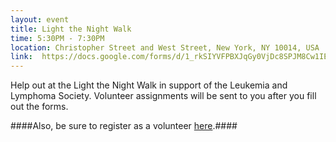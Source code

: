 ```yaml
---
layout: event
title: Light the Night Walk
time: 5:30PM - 7:30PM
location: Christopher Street and West Street, New York, NY 10014, USA
link:  https://docs.google.com/forms/d/1_rkSIYVFPBXJqGy0VjDc8SPJM8Cw1IE3W-lxU-AkgBU/viewform
---
```

Help out at the Light the Night Walk in support of the Leukemia and Lymphoma Society. Volunteer assignments will be sent to you after you fill out the forms.

####Also, be sure to register as a volunteer [here](https://docs.google.com/forms/d/1vSd1oLSplzhmemuA4TZD31o6WxUBnLgAkuWcjgc6WYs/viewform?usp=send_form).####


